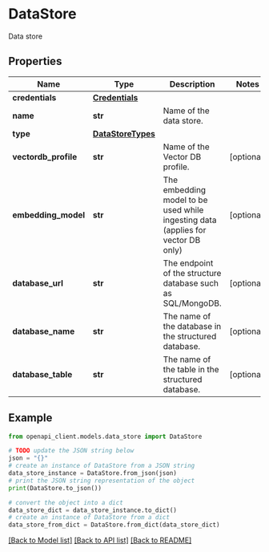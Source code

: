 # DataStore

Data store

## Properties

Name | Type | Description | Notes
------------ | ------------- | ------------- | -------------
**credentials** | [**Credentials**](Credentials.md) |  | 
**name** | **str** | Name of the data store. | 
**type** | [**DataStoreTypes**](DataStoreTypes.md) |  | 
**vectordb_profile** | **str** | Name of the Vector DB profile. | [optional] 
**embedding_model** | **str** | The embedding model to be used while ingesting data (applies for vector DB only) | [optional] 
**database_url** | **str** | The endpoint of the structure database such as SQL/MongoDB. | [optional] 
**database_name** | **str** | The name of the database in the structured database. | [optional] 
**database_table** | **str** | The name of the table in the structured database. | [optional] 

## Example

```python
from openapi_client.models.data_store import DataStore

# TODO update the JSON string below
json = "{}"
# create an instance of DataStore from a JSON string
data_store_instance = DataStore.from_json(json)
# print the JSON string representation of the object
print(DataStore.to_json())

# convert the object into a dict
data_store_dict = data_store_instance.to_dict()
# create an instance of DataStore from a dict
data_store_from_dict = DataStore.from_dict(data_store_dict)
```
[[Back to Model list]](../README.md#documentation-for-models) [[Back to API list]](../README.md#documentation-for-api-endpoints) [[Back to README]](../README.md)



